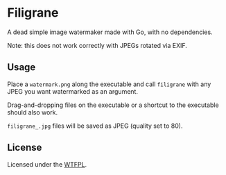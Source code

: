 # Filigrane
A dead simple image watermaker made with Go, with no dependencies.

Note: this does not work correctly with JPEGs rotated via EXIF.

## Usage
Place a `watermark.png` along the executable and call `filigrane` with any JPEG
you want watermarked as an argument.

Drag-and-dropping files on the executable or a shortcut to the executable
should also work.

`filigrane_.jpg` files will be saved as JPEG (quality set to 80).

## License
Licensed under the [WTFPL](LICENSE).
